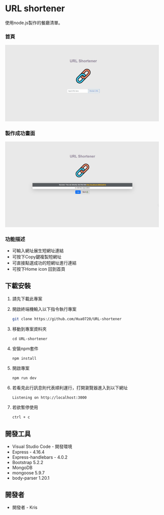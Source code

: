 # URL shortener
使用node.js製作的餐廳清單。

### 首頁
![home](https://github.com/Hua0720/URL-shortener/blob/main/img/home.jpg)

### 製作成功畫面
![success](https://github.com/Hua0720/URL-shortener/blob/main/img/success%20page.jpg)


### 功能描述

- 可輸入網址展生短網址連結
- 可按下Copy鍵複製短網址
- 可直接點選成功的短網址進行連結
- 可按下Home icon 回到首頁


## 下載安裝

1. 請先下載此專案

2. 開啟終端機輸入以下指令執行專案
   ```bash
   git clone https://github.com/Hua0720/URL-shortener
   ```
   
3. 移動到專案資料夾
   ```
   cd URL-shortener
   ```
   
4. 安裝npm套件
   ```
   npm install
   ```
   
5. 開啟專案
   ```
   npm run dev
   ```
   
6. 若看見此行訊息則代表順利運行，打開瀏覽器進入到以下網址
   ```bash
   Listening on http://localhost:3000
   ```
   
7. 若欲暫停使用
   ```bash
   ctrl + c
   ```

## 開發工具

+ Visual Studio Code - 開發環境
+ Express - 4.16.4
+ Express-handlebars - 4.0.2
+ Bootstrap 5.2.2
+ MongoDB
+ mongoose 5.9.7
+ body-parser 1.20.1

## 開發者

+ 開發者 - Kris

